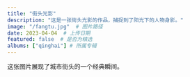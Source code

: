 ```yaml
---
title: "街头光影"
description: "这是一张街头光影的作品，捕捉到了阳光下的人物身影。"
image: "/fangtu.jpg"  # 图片路径
date: 2023-04-04  # 上传日期
featured: false  # 是否为精选
albums: ["qinghai"] # 所属专辑
---
```


这张图片展现了城市街头的一个经典瞬间。
